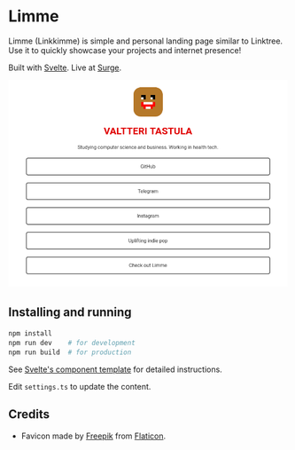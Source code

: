 # Limme

Limme (Linkkimme) is simple and personal landing page similar to Linktree. Use it to quickly showcase your projects and internet presence!

Built with [Svelte](https://svelte.dev). Live at [Surge](https://ula.surge.sh).

![Initial version of Limme featuring my profile](screenshots/v1.png)

## Installing and running

```bash
npm install
npm run dev    # for development
npm run build  # for production
```

See [Svelte's component template](https://github.com/sveltejs/component-template) for detailed instructions.

Edit `settings.ts` to update the content.

## Credits

- Favicon made by [Freepik](https://www.freepik.com) from [Flaticon](https://www.flaticon.com).
